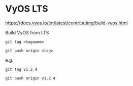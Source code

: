 # VyOS LTS

https://docs.vyos.io/en/latest/contributing/build-vyos.html  

Build VyOS from LTS

    git tag <tagname>
    
    git push origin <tag>
    
e.g.

    git tag v1.2.4
    
    git push origin v1.2.4

